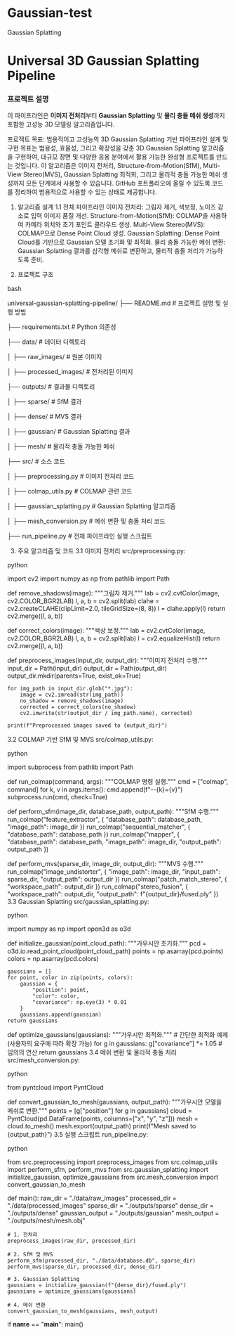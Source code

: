 # Gaussian-test
Gaussian Splatting

# Universal 3D Gaussian Splatting Pipeline

### 프로젝트 설명
이 파이프라인은 **이미지 전처리**부터 **Gaussian Splatting** 및 **물리 충돌 메쉬 생성**까지 포함한 고성능 3D 모델링 알고리즘입니다.

프로젝트 목표: 범용적이고 고성능의 3D Gaussian Splatting 기반 파이프라인 설계 및 구현
목표는 범용성, 효율성, 그리고 확장성을 갖춘 3D Gaussian Splatting 알고리즘을 구현하여, 대규모 장면 및 다양한 응용 분야에서 활용 가능한 완성형 프로젝트를 만드는 것입니다. 이 알고리즘은 이미지 전처리, Structure-from-Motion(SfM), Multi-View Stereo(MVS), Gaussian Splatting 최적화, 그리고 물리적 충돌 가능한 메쉬 생성까지 모든 단계에서 사용할 수 있습니다. GitHub 포트폴리오에 올릴 수 있도록 코드를 정리하여 범용적으로 사용할 수 있는 상태로 제공합니다.

1. 알고리즘 설계
1.1 전체 파이프라인
이미지 전처리:
그림자 제거, 색보정, 노이즈 감소로 입력 이미지 품질 개선.
Structure-from-Motion(SfM):
COLMAP을 사용하여 카메라 위치와 초기 포인트 클라우드 생성.
Multi-View Stereo(MVS):
COLMAP으로 Dense Point Cloud 생성.
Gaussian Splatting:
Dense Point Cloud를 기반으로 Gaussian 모델 초기화 및 최적화.
물리 충돌 가능한 메쉬 변환:
Gaussian Splatting 결과를 삼각형 메쉬로 변환하고, 물리적 충돌 처리가 가능하도록 준비.

2. 프로젝트 구조

bash

universal-gaussian-splatting-pipeline/
├── README.md                       # 프로젝트 설명 및 실행 방법

├── requirements.txt                # Python 의존성

├── data/                           # 데이터 디렉토리

│   ├── raw_images/                 # 원본 이미지

│   ├── processed_images/           # 전처리된 이미지

├── outputs/                        # 결과물 디렉토리

│   ├── sparse/                     # SfM 결과

│   ├── dense/                      # MVS 결과

│   ├── gaussian/                   # Gaussian Splatting 결과

│   ├── mesh/                       # 물리적 충돌 가능한 메쉬

├── src/                            # 소스 코드

│   ├── preprocessing.py            # 이미지 전처리 코드

│   ├── colmap_utils.py             # COLMAP 관련 코드

│   ├── gaussian_splatting.py       # Gaussian Splatting 알고리즘

│   ├── mesh_conversion.py          # 메쉬 변환 및 충돌 처리 코드

├── run_pipeline.py                 # 전체 파이프라인 실행 스크립트

3. 주요 알고리즘 및 코드
3.1 이미지 전처리
src/preprocessing.py:

python

import cv2
import numpy as np
from pathlib import Path

def remove_shadows(image):
    """그림자 제거."""
    lab = cv2.cvtColor(image, cv2.COLOR_BGR2LAB)
    l, a, b = cv2.split(lab)
    clahe = cv2.createCLAHE(clipLimit=2.0, tileGridSize=(8, 8))
    l = clahe.apply(l)
    return cv2.merge((l, a, b))

def correct_colors(image):
    """색상 보정."""
    lab = cv2.cvtColor(image, cv2.COLOR_BGR2LAB)
    l, a, b = cv2.split(lab)
    l = cv2.equalizeHist(l)
    return cv2.merge((l, a, b))

def preprocess_images(input_dir, output_dir):
    """이미지 전처리 수행."""
    input_dir = Path(input_dir)
    output_dir = Path(output_dir)
    output_dir.mkdir(parents=True, exist_ok=True)

    for img_path in input_dir.glob("*.jpg"):
        image = cv2.imread(str(img_path))
        no_shadow = remove_shadows(image)
        corrected = correct_colors(no_shadow)
        cv2.imwrite(str(output_dir / img_path.name), corrected)

    print(f"Preprocessed images saved to {output_dir}")
3.2 COLMAP 기반 SfM 및 MVS
src/colmap_utils.py:

python

import subprocess
from pathlib import Path

def run_colmap(command, args):
    """COLMAP 명령 실행."""
    cmd = ["colmap", command]
    for k, v in args.items():
        cmd.append(f"--{k}={v}")
    subprocess.run(cmd, check=True)

def perform_sfm(image_dir, database_path, output_path):
    """SfM 수행."""
    run_colmap("feature_extractor", {
        "database_path": database_path,
        "image_path": image_dir
    })
    run_colmap("sequential_matcher", {
        "database_path": database_path
    })
    run_colmap("mapper", {
        "database_path": database_path,
        "image_path": image_dir,
        "output_path": output_path
    })

def perform_mvs(sparse_dir, image_dir, output_dir):
    """MVS 수행."""
    run_colmap("image_undistorter", {
        "image_path": image_dir,
        "input_path": sparse_dir,
        "output_path": output_dir
    })
    run_colmap("patch_match_stereo", {
        "workspace_path": output_dir
    })
    run_colmap("stereo_fusion", {
        "workspace_path": output_dir,
        "output_path": f"{output_dir}/fused.ply"
    })
3.3 Gaussian Splatting
src/gaussian_splatting.py:

python

import numpy as np
import open3d as o3d

def initialize_gaussian(point_cloud_path):
    """가우시안 초기화."""
    pcd = o3d.io.read_point_cloud(point_cloud_path)
    points = np.asarray(pcd.points)
    colors = np.asarray(pcd.colors)

    gaussians = []
    for point, color in zip(points, colors):
        gaussian = {
            "position": point,
            "color": color,
            "covariance": np.eye(3) * 0.01
        }
        gaussians.append(gaussian)
    return gaussians

def optimize_gaussians(gaussians):
    """가우시안 최적화."""
    # 간단한 최적화 예제 (사용자의 요구에 따라 확장 가능)
    for g in gaussians:
        g["covariance"] *= 1.05  # 임의의 연산
    return gaussians
3.4 메쉬 변환 및 물리적 충돌 처리
src/mesh_conversion.py:

python

from pyntcloud import PyntCloud

def convert_gaussian_to_mesh(gaussians, output_path):
    """가우시안 모델을 메쉬로 변환."""
    points = [g["position"] for g in gaussians]
    cloud = PyntCloud(pd.DataFrame(points, columns=["x", "y", "z"]))
    mesh = cloud.to_mesh()
    mesh.export(output_path)
    print(f"Mesh saved to {output_path}")
3.5 실행 스크립트
run_pipeline.py:

python

from src.preprocessing import preprocess_images
from src.colmap_utils import perform_sfm, perform_mvs
from src.gaussian_splatting import initialize_gaussian, optimize_gaussians
from src.mesh_conversion import convert_gaussian_to_mesh

def main():
    raw_dir = "./data/raw_images"
    processed_dir = "./data/processed_images"
    sparse_dir = "./outputs/sparse"
    dense_dir = "./outputs/dense"
    gaussian_output = "./outputs/gaussian"
    mesh_output = "./outputs/mesh/mesh.obj"

    # 1. 전처리
    preprocess_images(raw_dir, processed_dir)

    # 2. SfM 및 MVS
    perform_sfm(processed_dir, "./data/database.db", sparse_dir)
    perform_mvs(sparse_dir, processed_dir, dense_dir)

    # 3. Gaussian Splatting
    gaussians = initialize_gaussian(f"{dense_dir}/fused.ply")
    gaussians = optimize_gaussians(gaussians)

    # 4. 메쉬 변환
    convert_gaussian_to_mesh(gaussians, mesh_output)

if __name__ == "__main__":
    main()
